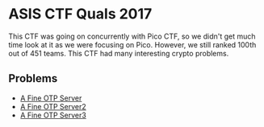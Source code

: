 # ASIS CTF Quals 2017

This CTF was going on concurrently with Pico CTF, so we didn't get much time look at it as we were focusing on Pico.
However, we still ranked 100th out of 451 teams. This CTF had many interesting crypto problems.

## Problems

* [A Fine OTP Server](problems/A_Fine_OTP_Server.tex)
* [A Fine OTP Server2](problems/A_Fine_OTP_Server.pdf)
* [A Fine OTP Server3](problems/A_Fine_OTP_Server.txt)
